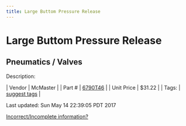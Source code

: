 ```yaml
---
title: Large Buttom Pressure Release
---
```


# Large Buttom Pressure Release
## Pneumatics / Valves
Description: 	 

| Vendor | McMaster | 
| Part # | [6790T46](https://www.mcmaster.com/#6790T46) | 
| Unit Price | $31.22 | 
| Tags: | [suggest tags](https://docs.google.com/forms/d/e/1FAIpQLSeWyY8v3RgOty-MyWmh9U0iivNYN_molChYyS-0U-o-kOAv_g/viewform) | 

Last updated: Sun May 14 22:39:05 PDT 2017

 [Incorrect/Incomplete information?](https://docs.google.com/forms/d/e/1FAIpQLSeWyY8v3RgOty-MyWmh9U0iivNYN_molChYyS-0U-o-kOAv_g/viewform)